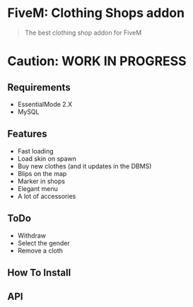 # FiveM: Clothing Shops addon
> The best clothing shop addon for FiveM

# Caution: WORK IN PROGRESS

## Requirements
- EssentialMode 2.X
- MySQL

## Features
- Fast loading
- Load skin on spawn
- Buy new clothes (and it updates in the DBMS)
- Blips on the map
- Marker in shops
- Elegant menu
- A lot of accessories

## ToDo
- Withdraw
- Select the gender
- Remove a cloth

## How To Install

## API

